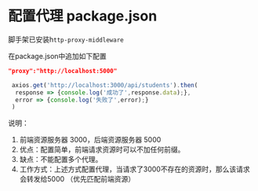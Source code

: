 # 配置代理 package.json

脚手架已安装h`ttp-proxy-middleware`

在package.json中追加如下配置

```json
"proxy":"http://localhost:5000"
```

```js
 axios.get('http://localhost:3000/api/students').then(
  response => {console.log('成功了',response.data);},
  error => {console.log('失败了',error);}
 )
```

说明：

1. 前端资源服务器 3000，后端资源服务器 5000
2. 优点：配置简单，前端请求资源时可以不加任何前缀。
3. 缺点：不能配置多个代理。
4. 工作方式：上述方式配置代理，当请求了3000不存在的资源时，那么该请求会转发给5000 （优先匹配前端资源）

